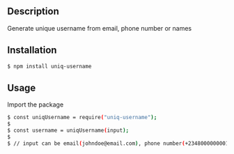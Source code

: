 ## Description

Generate unique username from email, phone number or names

## Installation

```bash
$ npm install uniq-username
```

## Usage

Import the package

```bash
$ const uniqUsername = require("uniq-username");
$
$ const username = uniqUsername(input);
$
$ // input can be email(johndoe@email.com), phone number(+2348000000001) or fullname(John Doe)
```
